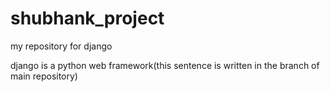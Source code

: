 # shubhank_project
my repository for django

django is a python web framework(this sentence is written in the branch of main repository)
